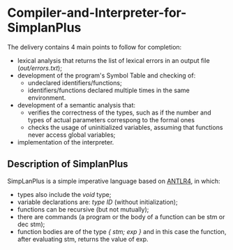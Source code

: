 # Compiler-and-Interpreter-for-SimplanPlus

The delivery contains 4 main points to follow for completion:
- lexical analysis that returns the list of lexical errors in an output file (*out/errors.txt*);
- development of the program's Symbol Table and checking of:
    - undeclared identifiers/functions;
    - identifiers/functions declared multiple times in the same environment.
- development of a semantic analysis that:
    - verifies the correctness of the types, such as if the number and types of actual parameters correspong to the formal ones
    - checks the usage of uninitialized variables, assuming that functions never access global variables;
- implementation of the interpreter.

## Description of SimplanPlus

SimpLanPlus is a simple imperative language based on [ANTLR4](https://github.com/antlr/antlr4), in which:
- types also include the *void* type;
- variable declarations are: *type ID* (without initialization);
- functions can be recursive (but not mutually);
- there are commands (a program or the body of a function can be stm or dec stm);
- function bodies are of the type *{ stm; exp }* and in this case the function, after evaluating stm, returns the value of exp.



